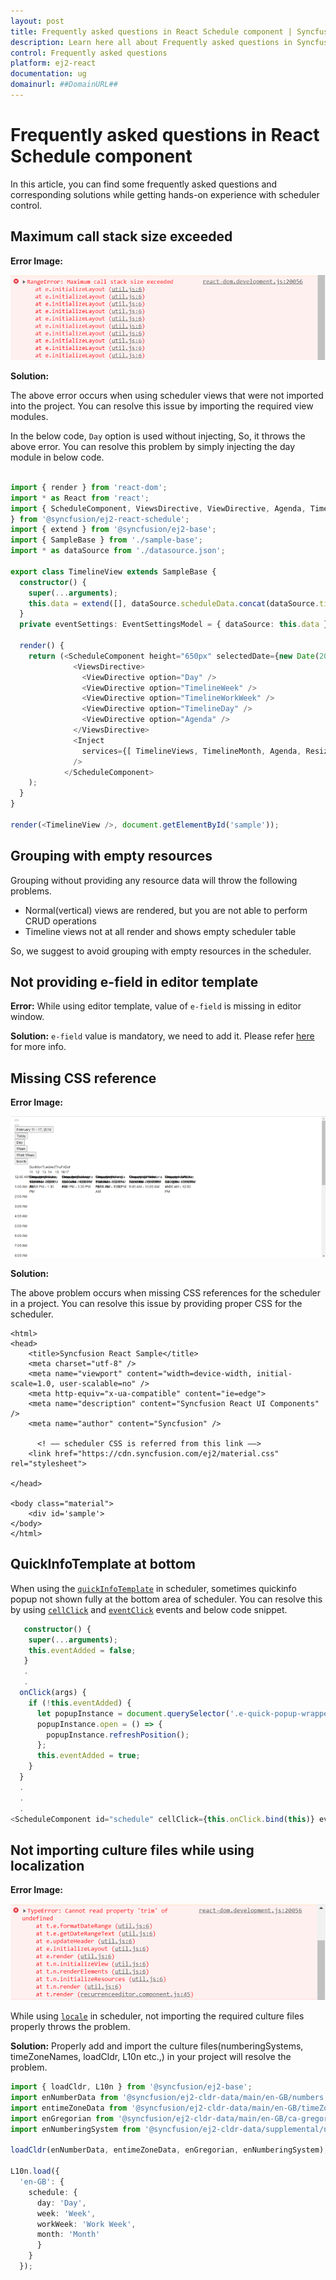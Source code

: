 ```yaml
---
layout: post
title: Frequently asked questions in React Schedule component | Syncfusion
description: Learn here all about Frequently asked questions in Syncfusion React Schedule component of Syncfusion Essential JS 2 and more.
control: Frequently asked questions 
platform: ej2-react
documentation: ug
domainurl: ##DomainURL##
---
```


# Frequently asked questions in React Schedule component

In this article, you can find some frequently asked questions and corresponding solutions while getting hands-on experience with scheduler control.

## Maximum call stack size exceeded

**Error Image:**

![Maximum call stack size exceeded](./images/max-call-stack-size.png)

**Solution:**

The above error occurs when using scheduler views that were not imported into the project. You can resolve this issue by importing the required view modules.

In the below code, `Day` option is used without injecting, So, it throws the above error. You can resolve this problem by simply injecting the day module in below code.



```ts

import { render } from 'react-dom';
import * as React from 'react';
import { ScheduleComponent, ViewsDirective, ViewDirective, Agenda, TimelineViews, TimelineMonth, Inject, Resize, DragAndDrop
} from '@syncfusion/ej2-react-schedule';
import { extend } from '@syncfusion/ej2-base';
import { SampleBase } from './sample-base';
import * as dataSource from './datasource.json';

export class TimelineView extends SampleBase {
  constructor() {
    super(...arguments);
    this.data = extend([], dataSource.scheduleData.concat(dataSource.timelineData), null, true);
  }
  private eventSettings: EventSettingsModel = { dataSource: this.data };
  
  render() {
    return (<ScheduleComponent height="650px" selectedDate={new Date(2021, 0, 10)} eventSettings={this.eventSettings}>
              <ViewsDirective>
                <ViewDirective option="Day" />
                <ViewDirective option="TimelineWeek" />
                <ViewDirective option="TimelineWorkWeek" />
                <ViewDirective option="TimelineDay" />
                <ViewDirective option="Agenda" />
              </ViewsDirective>
              <Inject
                services={[ TimelineViews, TimelineMonth, Agenda, Resize, DragAndDrop]}
              />
            </ScheduleComponent>
    );
  }
}

render(<TimelineView />, document.getElementById('sample'));

```


## Grouping with empty resources

Grouping without providing any resource data will throw the following problems.

* Normal(vertical) views are rendered, but you are not able to perform CRUD operations
* Timeline views not at all render and shows empty scheduler table

So, we suggest to avoid grouping with empty resources in the scheduler.

## Not providing e-field in editor template

**Error:** While using editor template, value of  `e-field` is missing in editor window.

**Solution:** `e-field` value is mandatory, we need to add it. Please refer [here](https://ej2.syncfusion.com/react/documentation/schedule/editor-template/#customizing-event-editor-using-template) for more info.

## Missing CSS reference

**Error Image:**

  ![Missing CSS reference](./images/missing-css-reference.png)

**Solution:**

The above problem occurs when missing CSS references for the scheduler in a project. You can resolve this issue by providing proper CSS for the scheduler.

```
<html>
<head>
    <title>Syncfusion React Sample</title>
    <meta charset="utf-8" />
    <meta name="viewport" content="width=device-width, initial-scale=1.0, user-scalable=no" />
    <meta http-equiv="x-ua-compatible" content="ie=edge">
    <meta name="description" content="Syncfusion React UI Components" />
    <meta name="author" content="Syncfusion" />

      <! –– scheduler CSS is referred from this link ––>
    <link href="https://cdn.syncfusion.com/ej2/material.css" rel="stylesheet">

</head>

<body class="material">
    <div id='sample'>
</body>
</html>
```

## QuickInfoTemplate at bottom

When using the [`quickInfoTemplate`](https://ej2.syncfusion.com/react/documentation/api/schedule#quickinfotemplates) in scheduler, sometimes quickinfo popup not shown fully at the bottom area of scheduler. You can resolve this by using [`cellClick`](https://ej2.syncfusion.com/react/documentation/api/schedule#cellclick) and [`eventClick`](https://ej2.syncfusion.com/react/documentation/api/schedule#eventclick) events and below code snippet.

```ts
   constructor() {
    super(...arguments);
    this.eventAdded = false;
   }
   .
   .
  onClick(args) {
    if (!this.eventAdded) {
      let popupInstance = document.querySelector('.e-quick-popup-wrapper').ej2_instances[0];
      popupInstance.open = () => {
        popupInstance.refreshPosition();
      };
      this.eventAdded = true;
    }
  }
  .
  .
  .
<ScheduleComponent id="schedule" cellClick={this.onClick.bind(this)} eventClick={this.onClick.bind(this)>
```

## Not importing culture files while using localization

**Error Image:**

![Locale import issue](./images/locale-import-issue.png)

 While using [`locale`](https://ej2.syncfusion.com/react/documentation/schedule/localization/) in scheduler, not importing the required culture files properly throws the problem.

**Solution:** Properly add and import the culture files(numberingSystems, timeZoneNames, loadCldr, L10n etc.,) in your project will resolve the problem.

```ts
import { loadCldr, L10n } from '@syncfusion/ej2-base';
import enNumberData from '@syncfusion/ej2-cldr-data/main/en-GB/numbers.json';
import entimeZoneData from '@syncfusion/ej2-cldr-data/main/en-GB/timeZoneNames.json';
import enGregorian from '@syncfusion/ej2-cldr-data/main/en-GB/ca-gregorian.json';
import enNumberingSystem from '@syncfusion/ej2-cldr-data/supplemental/numberingSystems.json';

loadCldr(enNumberData, entimeZoneData, enGregorian, enNumberingSystem);

L10n.load({
  'en-GB': {
    schedule: {
      day: 'Day',
      week: 'Week',
      workWeek: 'Work Week',
      month: 'Month'
      }
    }
  });

```